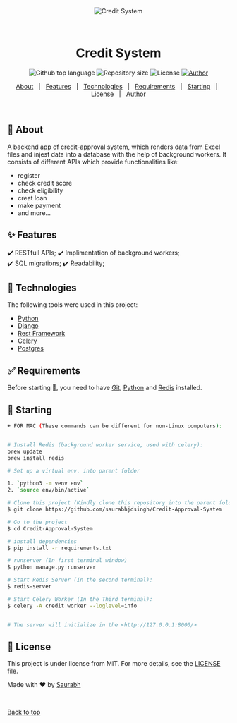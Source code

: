 <div align="center" id="top"> 
  <img src="./.github/app.gif" alt="Credit System" />

  &#xa0;

  <!-- <a href="https://creditsystem.netlify.app">Demo</a> -->
</div>

<h1 align="center">Credit System</h1>

<p align="center">
  <img alt="Github top language" src="https://img.shields.io/badge/language-Python-red">
  <img alt="Repository size" src="https://img.shields.io/badge/Repository_size-400KB-red">
  <img alt="License" src="https://img.shields.io/badge/License-MIT-red">
  <a href="https://linkedin.com/in/saurabhjdsingh"><img alt="Author" src="https://img.shields.io/badge/Author-Saurabhjdsingh-blue"></a>
</p>

<p align="center">
  <a href="#dart-about">About</a> &#xa0; | &#xa0; 
  <a href="#sparkles-features">Features</a> &#xa0; | &#xa0;
  <a href="#rocket-technologies">Technologies</a> &#xa0; | &#xa0;
  <a href="#white_check_mark-requirements">Requirements</a> &#xa0; | &#xa0;
  <a href="#checkered_flag-starting">Starting</a> &#xa0; | &#xa0;
  <a href="#memo-license">License</a> &#xa0; | &#xa0;
  <a href="https://github.com/{{YOUR_GITHUB_USERNAME}}" target="_blank">Author</a>
</p>

<br>

## :dart: About ##

A backend app of credit-approval system, which renders data from Excel files and injest data into a database with the help of background workers. 
It consists of different APIs which provide functionalities like:
- register
- check credit score
- check eligibility
- creat loan
- make payment
- and more...

## :sparkles: Features ##

:heavy_check_mark: RESTfull APIs;
:heavy_check_mark: Implimentation of background workers;\
:heavy_check_mark: SQL migrations;
:heavy_check_mark: Readability;

## :rocket: Technologies ##

The following tools were used in this project:

- [Python](https://www.python.org/)
- [Django](https://www.djangoproject.com/start/overview/)
- [Rest Framework](https://www.django-rest-framework.org/)
- [Celery](https://docs.celeryq.dev/en/stable/index.html)
- [Postgres](https://www.postgresql.org/docs/)

## :white_check_mark: Requirements ##

Before starting :checkered_flag:, you need to have [Git](https://git-scm.com), [Python](https://www.python.org/) and [Redis](https://redis.io/) installed.

## :checkered_flag: Starting ##

```bash
+ FOR MAC (These commands can be different for non-Linux computers):


# Install Redis (background worker service, used with celery):
brew update
brew install redis

# Set up a virtual env. into parent folder

1. `python3 -m venv env`
2. `source env/bin/active`

# Clone this project (Kindly clone this repository into the parent folder)
$ git clone https://github.com/saurabhjdsingh/Credit-Approval-System

# Go to the project
$ cd Credit-Approval-System

# install dependencies
$ pip install -r requirements.txt

# runserver (In first terminal window)
$ python manage.py runserver

# Start Redis Server (In the second terminal):
$ redis-server

# Start Celery Worker (In the Third terminal):
$ celery -A credit worker --loglevel=info


# The server will initialize in the <http://127.0.0.1:8000/>
```




## :memo: License ##

This project is under license from MIT. For more details, see the [LICENSE](LICENSE.md) file.

Made with :heart: by <a href="https://linkedin.com/in/saurabhjdsingh" target="_blank">Saurabh</a>

&#xa0;

<a href="#top">Back to top</a>

